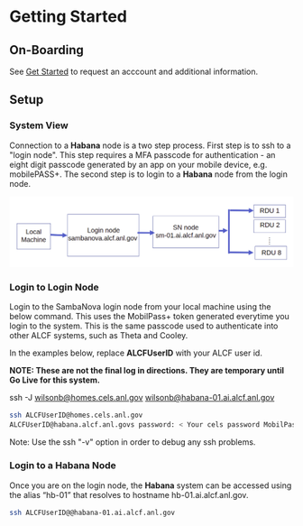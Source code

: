 # Getting Started

## On-Boarding

See [Get Started](https://www.alcf.anl.gov/support-center/get-started)
to request an acccount and additional information.

## Setup

### System View

Connection to a **Habana** node is a two step process. First step is to ssh to a "login node".
This step requires a MFA passcode for authentication - an
eight digit passcode generated by an app on your mobile device, e.g. mobilePASS+.
The second step is to login to a **Habana** node from the login node.

![Habana System View](Log_in.png "Habana System View")

### Login to Login Node

Login to the SambaNova login node from your local machine using the below command. This uses the MobilPass+ token generated everytime you login to the system. This is the same passcode used to authenticate into other ALCF systems, such as Theta and Cooley.

In the examples below, replace **ALCFUserID** with your ALCF user id.

**NOTE: These are not the final log in directions.
They are temporary until Go Live for this system.**

ssh -J wilsonb@homes.cels.anl.gov wilsonb@habana-01.ai.alcf.anl.gov

```bash
ssh ALCFUserID@homes.cels.anl.gov
ALCFUserID@habana.alcf.anl.govs password: < Your cels password MobilPass+ code >
```

Note: Use the ssh "-v" option in order to debug any ssh problems.

### Login to a Habana Node

Once you are on the login node, the **Habana** system can be accessed using the alias “hb-01” that resolves to hostname hb-01.ai.alcf.anl.gov.

```bash
ssh ALCFUserID@@habana-01.ai.alcf.anl.gov
```
